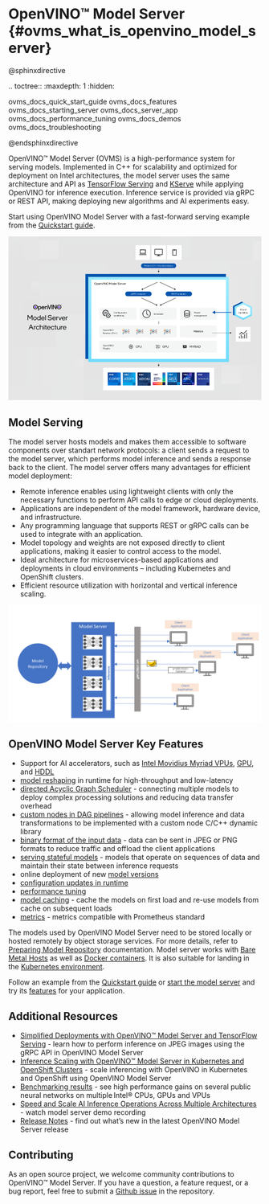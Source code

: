 # OpenVINO&trade; Model Server {#ovms_what_is_openvino_model_server}

@sphinxdirective

.. toctree::
   :maxdepth: 1
   :hidden:

   ovms_docs_quick_start_guide
   ovms_docs_features
   ovms_docs_starting_server
   ovms_docs_server_app
   ovms_docs_performance_tuning
   ovms_docs_demos
   ovms_docs_troubleshooting

@endsphinxdirective

OpenVINO&trade; Model Server (OVMS) is a high-performance system for serving models. Implemented in C++ for scalability and optimized for deployment on Intel architectures, the model server uses the same architecture and API as [TensorFlow Serving](https://github.com/tensorflow/serving) and [KServe](https://github.com/kserve/kserve) while applying OpenVINO for inference execution. Inference service is provided via gRPC or REST API, making deploying new algorithms and AI experiments easy.

Start using OpenVINO Model Server with a fast-forward serving example from the [Quickstart guide](ovms_quickstart.md).

![OVMS diagram](ovms_diagram.png)

## Model Serving

The model server hosts models and makes them accessible to software components over standart network protocols: a client sends a request to the model server, which performs model inference and sends a response back to the client. The model server offers many advantages for efficient model deployment: 

- Remote inference enables using lightweight clients with only the necessary functions to perform API calls to edge or cloud deployments.
- Applications are independent of the model framework, hardware device, and infrastructure.
- Any programming language that supports REST or gRPC calls can be used to integrate with an application.
- Model topology and weights are not exposed directly to client applications, making it easier to control access to the model.
- Ideal architecture for microservices-based applications and deployments in cloud environments – including Kubernetes and OpenShift clusters.
- Efficient resource utilization with horizontal and vertical inference scaling.

![OVMS picture](ovms_high_level.png)


## OpenVINO Model Server Key Features

- Support for AI accelerators, such as 
[Intel Movidius Myriad VPUs](https://docs.openvino.ai/2022.2/openvino_docs_OV_UG_supported_plugins_MYRIAD.html), 
[GPU](https://docs.openvino.ai/2022.2/openvino_docs_OV_UG_supported_plugins_GPU.html), and 
[HDDL](https://docs.openvino.ai/2022.2/openvino_docs_OV_UG_supported_plugins_HDDL.html) 
- [model reshaping](shape_batch_size_and_layout.md) in runtime for high-throughput and low-latency
- [directed Acyclic Graph Scheduler](dag_scheduler.md) - connecting multiple models to deploy complex processing solutions and reducing data transfer overhead
- [custom nodes in DAG pipelines](custom_node_development.md) - allowing model inference and data transformations to be implemented with a custom node C/C++ dynamic library
- [binary format of the input data](binary_input.md) - data can be sent in JPEG or PNG formats to reduce traffic and offload the client applications
- [serving stateful models](stateful_models.md) - models that operate on sequences of data and maintain their state between inference requests
- online deployment of new [model versions](model_version_policy.md)
- [configuration updates in runtime](online_config_changes.md) 
- [performance tuning](performance_tuning.md)
- [model caching](model_cache.md) - cache the models on first load and re-use models from cache on subsequent loads
- [metrics](metrics.md) - metrics compatible with Prometheus standard

The models used by OpenVINO Model Server need to be stored locally or hosted remotely by object storage services. For more details, refer to [Preparing Model Repository](./models_repository.md) documentation. Model server works with [Bare Metal Hosts](host.md) as well as [Docker containers](docker_container.md). It is also suitable for landing in the [Kubernetes environment](../deploy/README.md).

Follow an example from the [Quickstart guide](ovms_quickstart.md) or [start the model server](docker_container.md) and try its [features](features.md) for your application. 

## Additional Resources

* [Simplified Deployments with OpenVINO™ Model Server and TensorFlow Serving](https://community.intel.com/t5/Blogs/Tech-Innovation/Artificial-Intelligence-AI/Simplified-Deployments-with-OpenVINO-Model-Server-and-TensorFlow/post/1353218) - learn how to perform inference on JPEG images using the gRPC API in OpenVINO Model Server
* [Inference Scaling with OpenVINO™ Model Server in Kubernetes and OpenShift Clusters](https://www.intel.com/content/www/us/en/developer/articles/technical/deploy-openvino-in-openshift-and-kubernetes.html) - scale inferencing with OpenVINO in Kubernetes and OpenShift using OpenVINO Model Server
* [Benchmarking results](https://docs.openvino.ai/2022.1/openvino_docs_performance_benchmarks_ovms.html) - see high performance gains on several public neural networks on multiple Intel® CPUs, GPUs and VPUs 
* [Speed and Scale AI Inference Operations Across Multiple Architectures](https://techdecoded.intel.io/essentials/speed-and-scale-ai-inference-operations-across-multiple-architectures/?elq_cid=3646480_ts1607680426276&erpm_id=6470692_ts1607680426276) - watch model server demo recording
* [Release Notes](https://github.com/openvinotoolkit/model_server/releases) - find out what’s new in the latest OpenVINO Model Server release

## Contributing

As an open source project, we welcome community contributions to OpenVINO&trade; Model Server. If you have a question, a feature request, or a bug report, feel free to submit a [Github issue](https://github.com/openvinotoolkit/model_server) in the repository.
